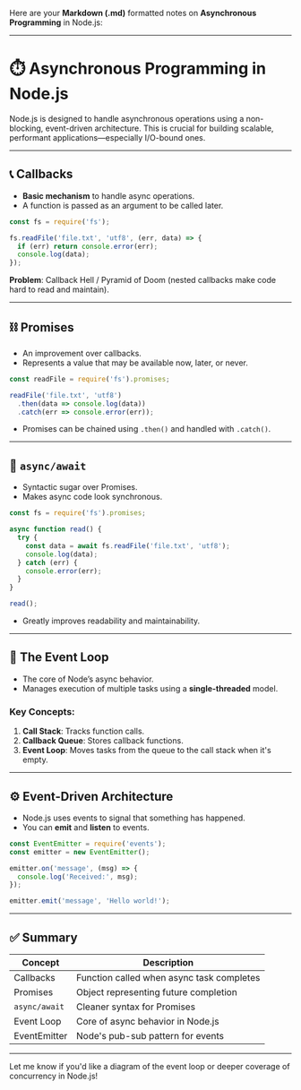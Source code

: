 Here are your **Markdown (.md)** formatted notes on **Asynchronous Programming** in Node.js:

---

# ⏱️ Asynchronous Programming in Node.js

Node.js is designed to handle asynchronous operations using a non-blocking, event-driven architecture. This is crucial for building scalable, performant applications—especially I/O-bound ones.

---

## 📞 Callbacks

* **Basic mechanism** to handle async operations.
* A function is passed as an argument to be called later.

```js
const fs = require('fs');

fs.readFile('file.txt', 'utf8', (err, data) => {
  if (err) return console.error(err);
  console.log(data);
});
```

**Problem**: Callback Hell / Pyramid of Doom (nested callbacks make code hard to read and maintain).

---

## ⛓️ Promises

* An improvement over callbacks.
* Represents a value that may be available now, later, or never.

```js
const readFile = require('fs').promises;

readFile('file.txt', 'utf8')
  .then(data => console.log(data))
  .catch(err => console.error(err));
```

* Promises can be chained using `.then()` and handled with `.catch()`.

---

## 🧠 `async/await`

* Syntactic sugar over Promises.
* Makes async code look synchronous.

```js
const fs = require('fs').promises;

async function read() {
  try {
    const data = await fs.readFile('file.txt', 'utf8');
    console.log(data);
  } catch (err) {
    console.error(err);
  }
}

read();
```

* Greatly improves readability and maintainability.

---

## 🔁 The Event Loop

* The core of Node’s async behavior.
* Manages execution of multiple tasks using a **single-threaded** model.

### Key Concepts:

1. **Call Stack**: Tracks function calls.
2. **Callback Queue**: Stores callback functions.
3. **Event Loop**: Moves tasks from the queue to the call stack when it's empty.

---

## ⚙️ Event-Driven Architecture

* Node.js uses events to signal that something has happened.
* You can **emit** and **listen** to events.

```js
const EventEmitter = require('events');
const emitter = new EventEmitter();

emitter.on('message', (msg) => {
  console.log('Received:', msg);
});

emitter.emit('message', 'Hello world!');
```

---

## ✅ Summary

| Concept       | Description                               |
| ------------- | ----------------------------------------- |
| Callbacks     | Function called when async task completes |
| Promises      | Object representing future completion     |
| `async/await` | Cleaner syntax for Promises               |
| Event Loop    | Core of async behavior in Node.js         |
| EventEmitter  | Node's pub-sub pattern for events         |

---

Let me know if you'd like a diagram of the event loop or deeper coverage of concurrency in Node.js!
